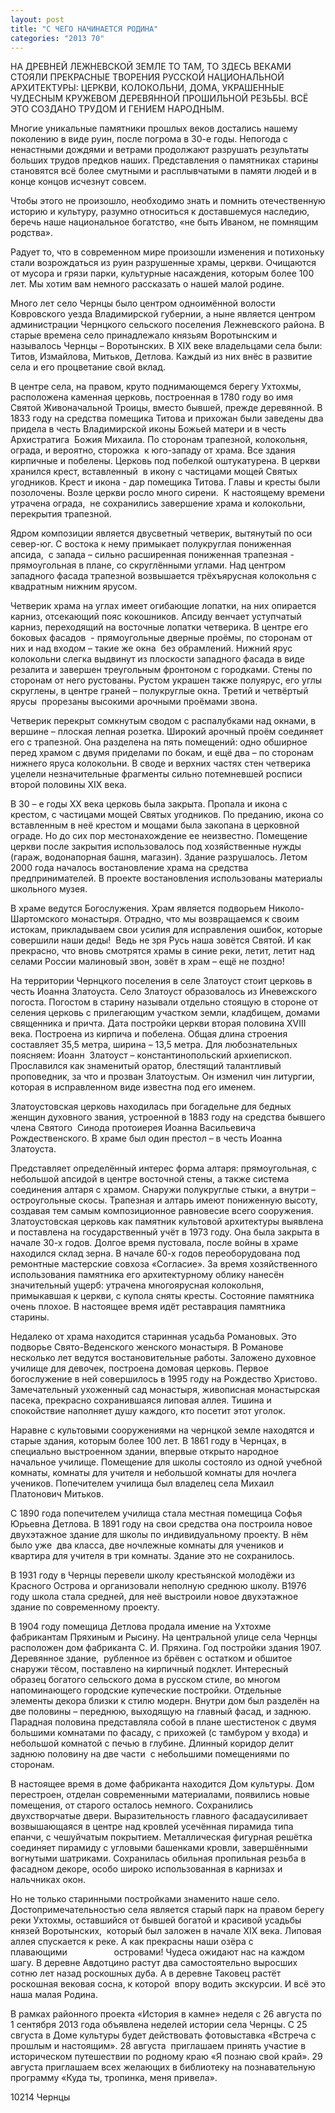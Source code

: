 ```yaml
---
layout: post
title: "С ЧЕГО НАЧИНАЕТСЯ РОДИНА"
categories: "2013 70"
---
```


НА ДРЕВНЕЙ ЛЕЖНЕВСКОЙ ЗЕМЛЕ ТО ТАМ, ТО ЗДЕСЬ ВЕКАМИ СТОЯЛИ ПРЕКРАСНЫЕ ТВОРЕНИЯ РУССКОЙ НАЦИОНАЛЬНОЙ АРХИТЕКТУРЫ: ЦЕРКВИ, КОЛОКОЛЬНИ, ДОМА, УКРАШЕННЫЕ ЧУДЕСНЫМ КРУЖЕВОМ ДЕРЕВЯННОЙ ПРОШИЛЬНОЙ РЕЗЬБЫ. ВСЁ ЭТО СОЗДАНО ТРУДОМ И ГЕНИЕМ НАРОДНЫМ.

Многие уникальные памятники  прошлых веков достались нашему поколению в виде руин, после погрома в 30-е  годы. Непогода с ненастными дождями и ветрами продолжают разрушать результаты  больших трудов предков наших. Представления о памятниках старины становятся всё  более смутными и расплывчатыми в памяти людей и в конце концов исчезнут совсем.

Чтобы этого не произошло,  необходимо знать и помнить отечественную историю и культуру, разумно относиться  к доставшемуся наследию, беречь наше национальное богатство, «не быть Иваном,  не помнящим родства».

Радует то, что в современном  мире произошли изменения и потихоньку стали возрождаться из руин разрушенные  храмы, церкви. Очищаются от мусора и грязи парки, культурные насаждения,  которым более 100 лет. Мы хотим вам немного рассказать о нашей малой родине.

Много лет село Чернцы было  центром одноимённой волости Ковровского уезда Владимирской губернии, а ныне  является центром администрации Чернцкого сельского поселения Лежневского  района. В старые времена село принадлежало князьям Воротынским и называлось  Чернцы – Воротынских. В XIX  веке владельцами села были: Титов, Измайлова, Митьков, Детлова. Каждый из них  внёс в развитие села и его процветание свой вклад.

В центре села, на правом,  круто поднимающемся берегу Ухтохмы, расположена каменная церковь, построенная в  1780 году во имя Святой Живоначальной Троицы, вместо бывшей, прежде деревянной.  В 1833 году на средства помещика Титова и прихожан были заведены два придела в  честь Владимирской иконы Божьей матери и в честь Архистратига  Божия Михаила. По сторонам трапезной,  колокольня, ограда, и вероятно, сторожка   к юго-западу от храма. Все здания кирпичные и побелены. Церковь под  побелкой оштукатурена. В церкви хранился крест, вставленный  в икону с частицами мощей Святых угодников.  Крест и икона - дар помещика Титова. Главы и кресты были позолочены. Возле  церкви росло много сирени.  К настоящему  времени утрачена ограда,  не сохранились  завершение храма и колокольни, перекрытия трапезной.

Ядром композиции является  двусветный четверик, вытянутый по оси   север-юг. С востока к нему примыкает полукруглая пониженная апсида,  с запада – сильно расширенная пониженная  трапезная - прямоугольная в плане, со скруглёнными углами. Над центром  западного фасада трапезной возвышается трёхъярусная колокольня с квадратным  нижним ярусом.

Четверик храма на углах  имеет огибающие лопатки, на них опирается карниз, отсекающий пояс кокошников.  Апсиду венчает уступчатый карниз, переходящий на восточные лопатки четверика. В  центре его боковых фасадов  -  прямоугольные дверные проёмы, по сторонам от них и над входом – такие же  окна  без обрамлений. Нижний ярус  колокольни слегка выдвинут из плоскости западного фасада в виде резалита и  завершен треугольным фронтоном с городками. Стены по сторонам от него  рустованы. Рустом украшен также полуярус, его углы скруглены, в центре граней –  полукруглые окна. Третий и четвёртый ярусы   прорезаны высокими арочными проёмами звона.

Четверик перекрыт сомкнутым  сводом с распалубками над окнами, в вершине – плоская лепная розетка. Широкий  арочный проём соединяет его с трапезной. Она разделена на пять помещений: одно  обширное перед храмом с двумя приделами по бокам, и ещё два – по сторонам  нижнего яруса колокольни. В своде и верхних частях стен четверика уцелели  незначительные фрагменты сильно потемневшей росписи  второй половины XIX века.

В 30 – е годы XX века церковь была закрыта.  Пропала и икона с крестом, с частицами мощей Святых угодников. По преданию,  икона со вставленным в неё крестом и мощами была закопана в церковной ограде.  Но до сих пор местонахождение ее неизвестно. Помещение церкви после закрытия  использовалось под хозяйственные нужды (гараж, водонапорная башня, магазин).  Здание разрушалось. Летом 2000 года началось востановление храма на средства  предпринимателей. В проекте востановления использованы материалы школьного  музея.

В храме ведутся  Богослужения. Храм является подворьем Николо- Шартомского монастыря. Отрадно,  что мы возвращаемся к своим истокам, прикладываем свои усилия для исправления  ошибок, которые совершили наши деды!   Ведь не зря Русь наша зовётся Святой. И как прекрасно, что вновь  смотрятся храмы в синие реки, летит, летит над селами России малиновый звон,  зовёт в храм – ещё не поздно!

На территории Чернцкого  поселения в селе Златоуст стоит церковь в честь Иоанна Златоуста. Село Златоуст  образовалось из Иневежского погоста. Погостом в старину называли отдельно  стоящую в стороне от селения церковь с прилегающим участком земли, кладбищем,  домами священника и причта. Дата постройки церкви вторая половина XVIII века. Построена из кирпича  и побелена. Общая длина строения составляет 35,5 метра, ширина – 13,5 метра. Для  любознательных поясняем: Иоанн  Златоуст  – константинопольский архиепископ. Прославился как знаменитый оратор, блестящий  талантливый проповедник, за что и прозван Златоустым. Он изменил чин литургии,  которая в исправленном виде известна под его именем.

Златоустовская церковь находилась  при богадельне для бедных женщин духовного звания, устроенной в 1883 году на  средства бывшего члена Святого  Синода  протоиерея Иоанна Васильевича Рождественского. В храме был один престол – в  честь Иоанна Златоуста.

Представляет определённый  интерес форма алтаря: прямоугольная, с небольшой апсидой в центре восточной  стены, а также система соединения алтаря с храмом. Снаружи полукруглые стыки, а  внутри – остроугольные скосы. Трапезная и алтарь имеют пониженную высоту,  создавая тем самым композиционное равновесие всего сооружения. Златоустовская  церковь как памятник культовой архитектуры выявлена и поставлена на  государственный учёт в 1973 году. Она была закрыта в начале 30-х годов. Долгое  время пустовала, после войны в храме находился склад зерна. В начале 60-х годов  переоборудована под ремонтные мастерские совхоза «Согласие». За время  хозяйственного использования памятника его архитектурному облику нанесён  значительный ущерб: утрачена многоярусная колокольня, примыкавшая к церкви, с  купола сняты кресты. Состояние памятника очень плохое. В настоящее время идёт  реставрация памятника старины.

Недалеко от храма находится  старинная усадьба Романовых. Это подворье Свято-Веденского женского монастыря. В  Романове  несколько лет ведутся  востановительные работы. Заложено духовное училище для девочек, построена  домовая церковь. Первое богослужение в ней совершилось в 1995 году на Рождество  Христово. Замечательный ухоженный сад монастыря, живописная монастырская  пасека, прекрасно сохранившаяся липовая аллея. Тишина и спокойствие наполняет  душу каждого, кто посетит этот уголок.

Наравне с культовыми  сооружениями на чернцкой земле находятся и старые здания, которым более 100 лет.  В 1861 году в Чернцах, в специально выстроенном здании, впервые открыто  народное начальное училище. Помещение для школы состояло из одной учебной  комнаты, комнаты для учителя и небольшой комнаты для ночлега учеников.  Попечителем училища был владелец села Михаил Платонович Митьков.

С 1890 года попечителем  училища стала местная помещица Софья Юрьевна Детлова. В 1891 году на свои  средства она построила новое двухэтажное здание для школы по индивидуальному  проекту. В нём было уже  два класса, две  ночлежные комнаты для учеников и квартира для учителя в три комнаты. Здание это  не сохранилось.

В 1931 году в Чернцы  перевели школу крестьянской молодёжи из Красного Острова и организовали  неполную среднюю школу. В1976 году школа стала средней, для неё выстроили новое  двухэтажное здание по современному проекту.

В 1904 году помещица Детлова  продала имение на Ухтохме фабрикантам Пряхиным и Рысину. На центральной улице  села Чернцы расположен дом фабриканта С. И. Пряхина. Год постройки здания 1907.  Деревянное здание,  рубленное из брёвен с  остатком и обшитое снаружи тёсом, поставлено на кирпичный подклет. Интересный  образец богатого сельского дома в русском стиле, во многом напоминающего  городские купеческие постройки. Отдельные элементы декора близки к стилю  модерн. Внутри дом был разделён на две половины – переднюю, выходящую на  главный фасад, и заднюю. Парадная половина представляла собой в плане  шестистенок с двумя большими комнатами по фасаду, с прихожей (с тамбуром у  входа) и небольшой комнатой с печью в глубине. Длинный коридор делит заднюю  половину на две части  с небольшими  помещениями по сторонам.

В настоящее время в доме  фабриканта находится Дом культуры. Дом перестроен, отделан современными  материалами, появились новые помещения, от старого осталось немного. Сохранились  двухстворчатые двери. Выразительность главного фасадаусиливает возвышающаяся в  центре над кровлей усечённая пирамида типа епанчи, с чешуйчатым покрытием. Металлическая  фигурная решётка соединяет пирамиду с угловыми башенками кровли, завершёнными  вогнутыми шатриками. Сохранилась обильная пропильная резьба в фасадном декоре,  особо широко использованная в карнизах и нальчниках окон.

Но не только старинными  постройками знаменито наше село. Достопримечательностью села является старый  парк на правом берегу реки Ухтохмы, оставшийся от бывшей богатой и красивой  усадьбы князей Воротынских,  который был  заложен в начале XIX века. Липовая аллея спускается к реке. А как прекрасны наши озёра с  плавающими                   островами!  Чудеса ожидают нас на каждом шагу. В деревне Авдотцино растут два  самостоятельно выросших сотню лет назад роскошных дуба. А в деревне Таковец  растёт роскошная вековая сосна, к которой   впору водить экскурсии. И всё это наша малая Родина.

В рамках районного проекта  «История в камне» неделя с 26 августа по 1 сентября 2013 года объявлена неделей  истории села Чернцы. С 25 свгуста в Доме культуры будет действовать  фотовыставка «Встреча с прошлым и настоящим». 28 августа  приглашаем принять участие в историческом  путешествии по родному краю «Я познаю свой край». 29 августа приглашаем всех  желающих в библиотеку на познавательную программу «Куда ты, тропинка, меня  привела».

10214 Чернцы


